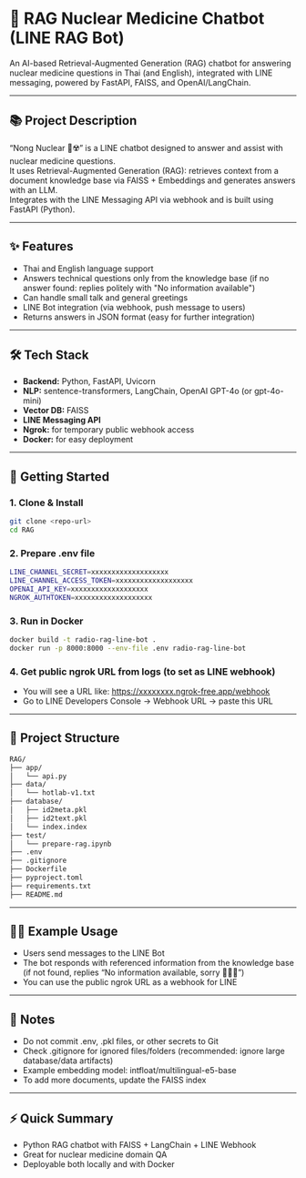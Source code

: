 # 🚀 RAG Nuclear Medicine Chatbot (LINE RAG Bot)

An AI-based Retrieval-Augmented Generation (RAG) chatbot for answering nuclear medicine questions in Thai (and English), integrated with LINE messaging, powered by FastAPI, FAISS, and OpenAI/LangChain.

---

## 📚 Project Description

“Nong Nuclear 🤖☢️” is a LINE chatbot designed to answer and assist with nuclear medicine questions.  
It uses Retrieval-Augmented Generation (RAG): retrieves context from a document knowledge base via FAISS + Embeddings and generates answers with an LLM.  
Integrates with the LINE Messaging API via webhook and is built using FastAPI (Python).

---

## ✨ Features

- Thai and English language support
- Answers technical questions only from the knowledge base (if no answer found: replies politely with "No information available")
- Can handle small talk and general greetings
- LINE Bot integration (via webhook, push message to users)
- Returns answers in JSON format (easy for further integration)

---

## 🛠️ Tech Stack

- **Backend:** Python, FastAPI, Uvicorn
- **NLP:** sentence-transformers, LangChain, OpenAI GPT-4o (or gpt-4o-mini)
- **Vector DB:** FAISS
- **LINE Messaging API**
- **Ngrok:** for temporary public webhook access
- **Docker:** for easy deployment

---

## 🚦 Getting Started

### 1. Clone & Install

```bash
git clone <repo-url>
cd RAG
```

### 2. Prepare .env file

```bash
LINE_CHANNEL_SECRET=xxxxxxxxxxxxxxxxxxx
LINE_CHANNEL_ACCESS_TOKEN=xxxxxxxxxxxxxxxxxxx
OPENAI_API_KEY=xxxxxxxxxxxxxxxxxxx
NGROK_AUTHTOKEN=xxxxxxxxxxxxxxxxxxx
```

### 3. Run in Docker

```bash
docker build -t radio-rag-line-bot .
docker run -p 8000:8000 --env-file .env radio-rag-line-bot
```

### 4. Get public ngrok URL from logs (to set as LINE webhook)

- You will see a URL like: https://xxxxxxxx.ngrok-free.app/webhook
- Go to LINE Developers Console → Webhook URL → paste this URL

---

## 🧩 Project Structure

```bash
RAG/
├── app/
│   └── api.py
├── data/
│   └── hotlab-v1.txt
├── database/
│   ├── id2meta.pkl
│   ├── id2text.pkl
│   └── index.index
├── test/
│   └── prepare-rag.ipynb
├── .env
├── .gitignore
├── Dockerfile
├── pyproject.toml
├── requirements.txt
├── README.md
```

---

## 🧑‍💻 Example Usage

- Users send messages to the LINE Bot
- The bot responds with referenced information from the knowledge base (if not found, replies “No information available, sorry 🙏🏻😭”)
- You can use the public ngrok URL as a webhook for LINE

---

## 📝 Notes

- Do not commit .env, .pkl files, or other secrets to Git
- Check .gitignore for ignored files/folders (recommended: ignore large database/data artifacts)
- Example embedding model: intfloat/multilingual-e5-base
- To add more documents, update the FAISS index

---

## ⚡ Quick Summary

- Python RAG chatbot with FAISS + LangChain + LINE Webhook
- Great for nuclear medicine domain QA
- Deployable both locally and with Docker



